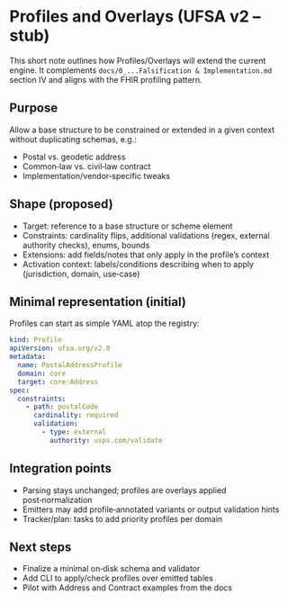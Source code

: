 # Profiles and Overlays (UFSA v2 – stub)

This short note outlines how Profiles/Overlays will extend the current engine.
It complements `docs/0_...Falsification & Implementation.md` section IV and aligns with the FHIR profiling pattern.

## Purpose

Allow a base structure to be constrained or extended in a given context without duplicating schemas, e.g.:

- Postal vs. geodetic address
- Common‑law vs. civil‑law contract
- Implementation/vendor‑specific tweaks

## Shape (proposed)

- Target: reference to a base structure or scheme element
- Constraints: cardinality flips, additional validations (regex, external authority checks), enums, bounds
- Extensions: add fields/notes that only apply in the profile’s context
- Activation context: labels/conditions describing when to apply (jurisdiction, domain, use‑case)

## Minimal representation (initial)

Profiles can start as simple YAML atop the registry:

```yaml
kind: Profile
apiVersion: ufsa.org/v2.0
metadata:
  name: PostalAddressProfile
  domain: core
  target: core:Address
spec:
  constraints:
    - path: postalCode
      cardinality: required
      validation:
        - type: external
          authority: usps.com/validate
```

## Integration points

- Parsing stays unchanged; profiles are overlays applied post‑normalization
- Emitters may add profile‑annotated variants or output validation hints
- Tracker/plan: tasks to add priority profiles per domain

## Next steps

- Finalize a minimal on‑disk schema and validator
- Add CLI to apply/check profiles over emitted tables
- Pilot with Address and Contract examples from the docs
